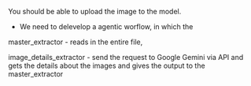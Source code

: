 You should be able to upload the image to the model. 


- We need to delevelop a agentic worflow, in which the 


master_extractor - reads in the entire file, 

image_details_extractor - send the request to Google Gemini via API and gets the details about the images and gives the output to the master_extractor

